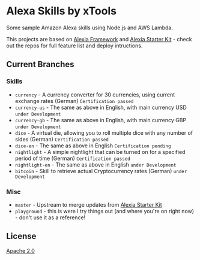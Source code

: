 # Alexa Skills by xTools

Some sample Amazon Alexa skills using Node.js and AWS Lambda.

This projects are based on [Alexia Framework](https://github.com/Accenture/alexia) and [Alexia Starter Kit](https://github.com/Accenture/alexia-starter-kit) - check out the repos for full feature list and deploy intructions.

## Current Branches
### Skills

- `currency` - A currency converter for 30 currencies, using current exchange rates (German) `Certification passed`
- `currency-us` - The same as above in English, with main currency USD `under Development`
- `currency-gb` - The same as above in English, with main currency GBP `under Development`
- `dice` - A virtual die, allowing you to roll multiple dice with any number of sides (German) `Certification passed`
- `dice-en` - The same as above in English `Certification pending`
- `nightlight` - A simple nightlight that can be turned on for a specified period of time (German) `Certification passed`
- `nightlight-en` - The same as above in English `under Development`
- `bitcoin` - Skill to retrieve actual Cryptocurrency rates (German) `under Development`

### Misc
- `master` - Upstream to merge updates from [Alexia Starter Kit](https://github.com/Accenture/alexia-starter-kit)
- `playground` - this is were I try things out (and where you're on right now) - don't use it as a reference!

## License

[Apache 2.0](LICENSE)
